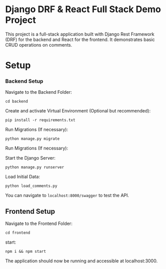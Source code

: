 # Django DRF & React Full Stack Demo Project
This project is a full-stack application built with Django Rest Framework (DRF) for the backend and React for the frontend. It demonstrates basic CRUD operations on comments.

# Setup
### Backend Setup
Navigate to the Backend Folder:
```
cd backend
```
Create and activate Virtual Environment (Optional but recommended):
```
pip install -r requirements.txt
```

Run Migrations (If necessary):
```
python manage.py migrate
```

Run Migrations (If necessary):

Start the Django Server:

```
python manage.py runserver
```

Load Initial Data:

```
python load_comments.py
```

You can navigate to `localhost:8000/swagger` to test the API.


## Frontend Setup
Navigate to the Frontend Folder:

```
cd frontend
```

start:
```
npm i && npm start
```

The application should now be running and accessible at localhost:3000.